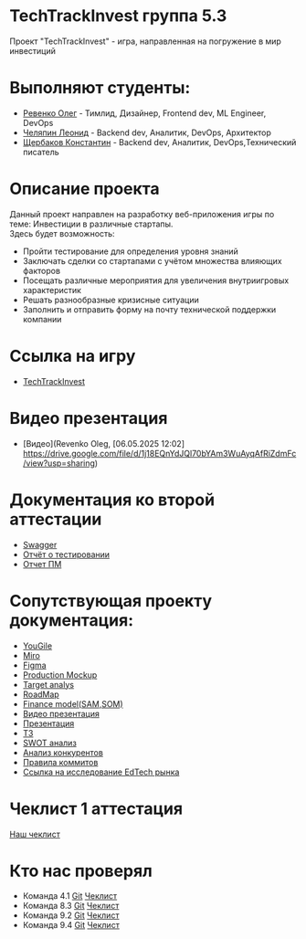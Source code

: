 # TechTrackInvest группа 5.3
Проект "TechTrackInvest" - игра, направленная на погружение в мир инвестиций

# Выполняют студенты:  
* [Ревенко Олег](https://github.com/intrafellow) - Тимлид, Дизайнер, Frontend dev, ML Engineer, DevOps  
* [Челяпин Леонид](https://github.com/PaterSSS) - Backend dev, Аналитик, DevOps, Архитектор  
* [Щербаков Константин](https://github.com/KostySCH) - Backend dev, Аналитик, DevOps,Технический писатель  

# Описание проекта  
Данный проект направлен на разработку веб-приложения игры по теме:
Инвестиции в различные стартапы.  
Здесь будет возможность:  
* Пройти тестирование для определения уровня знаний  
* Заключать сделки со стартапами с учётом множества влияющих факторов
* Посещать различные мероприятия для увеличения внутриигровых характеристик
* Решать разнообразные кризисные ситуации
* Заполнить и отправить форму на почту технической поддержки компании   

# Ссылка на игру
* [TechTrackInvest](http://176.98.178.227/login)

# Видео презентация
* [Видео](Revenko Oleg, [06.05.2025 12:02]
https://drive.google.com/file/d/1j18EQnYdJQl70bYAm3WuAyqAfRiZdmFc/view?usp=sharing)

# Документация ко второй аттестации
* [Swagger](https://app.swaggerhub.com/apis/LeonidChelyapin/tech-track-invest_game/0.0.1#/)
* [Отчёт о тестировании](https://github.com/intrafellow/TechTrackInvest/blob/main/Docs/Отчёт%20о%20тестировании.pdf)
* [Отчет ПМ](https://github.com/intrafellow/TechTrackInvest/blob/main/Docs/PM%20%D0%BE%D1%82%D1%87%D0%B5%D1%82.pdf)

# Сопутствующая проекту документация:  
* [YouGile](https://ru.yougile.com/board/u9j4x6r62hc8)  
* [Miro](https://miro.com/app/board/uXjVIaJdqw0=/?share_link_id=799797734687)  
* [Figma](https://www.figma.com/design/dCoOCP2Jjx9wVpFINwosEq/Untitled?node-id=0-1&t=uR2EyEcojD5NBRnk-1)
* [Production Mockup](https://www.figma.com/proto/dCoOCP2Jjx9wVpFINwosEq/Untitled?page-id=0%3A1&node-id=212-7824&viewport=1509%2C-72%2C0.2&t=0o1cPhL5GIzbla0O-1&scaling=min-zoom&content-scaling=fixed&starting-point-node-id=212%3A7824)
* [Target analys](https://github.com/intrafellow/TechTrackInvest/blob/main/Docs/Target%20analys.pdf)
* [RoadMap](https://github.com/intrafellow/TechTrackInvest/blob/main/Docs/Roadmap.pdf)
* [Finance model(SAM,SOM)](https://github.com/intrafellow/TechTrackInvest/blob/main/Docs/Monetization.pdf)
* [Видео презентация](https://drive.google.com/file/d/1o4pzn11tGvJEt4z9_Kvb3I8fv4m5VQRy/view?usp=sharing)
* [Презентация](https://github.com/intrafellow/TechTrackInvest/blob/main/Docs/Presentation/TP.pdf)
* [ТЗ](https://github.com/intrafellow/TechTrackInvest/blob/main/Docs/Technical%20specification/TechSpec.pdf)
* [SWOT анализ](https://github.com/intrafellow/TechTrackInvest/blob/main/Docs/swot.pdf)
* [Анализ конкурентов](https://github.com/intrafellow/TechTrackInvest/blob/main/Docs/Competitive%20Analysis.pdf)
* [Правила коммитов](https://github.com/intrafellow/TechTrackInvest/blob/main/Docs/commit%20rules.pdf)
* [Ссылка на исследование EdTech рынка](https://rb.ru/opinion/edtech-russia-world-2023/)

# Чеклист 1 аттестация
[Наш чеклист](https://github.com/intrafellow/TechTrackInvest/blob/main/Docs/Чеклист.pdf)

# Кто нас проверял
* Команда 4.1 
[Git](https://github.com/noviyblock/TechTrek-Web-repository) 
[Чеклист](https://github.com/noviyblock/TechTrek-Web-repository/blob/main/Чеклист%201%20этап%20-%20Чек-лист%20№1.pdf) 
* Команда 8.3 
[Git](https://gitlab.com/rlwd/main) 
[Чеклист](https://gitlab.com/rlwd/main/-/blob/main/документы/Чеклист.pdf) 
* Команда 9.2 
[Git](https://github.com/LatinMapsLives/GigaGuide) 
[Чеклист](https://github.com/LatinMapsLives/GigaGuide/blob/main/documentation/Чеклист%209.2.pdf) 
* Команда 9.4 
[Git](https://github.com/MaksimStrelnikov/tp-9.4) 
[Чеклист](https://docs.google.com/spreadsheets/d/1VnzvLVx9-J3AFBg_S8BTsxBm4z3U46NIhIShkjp6mzk/edit?gid=116236438#gid=116236438) 
